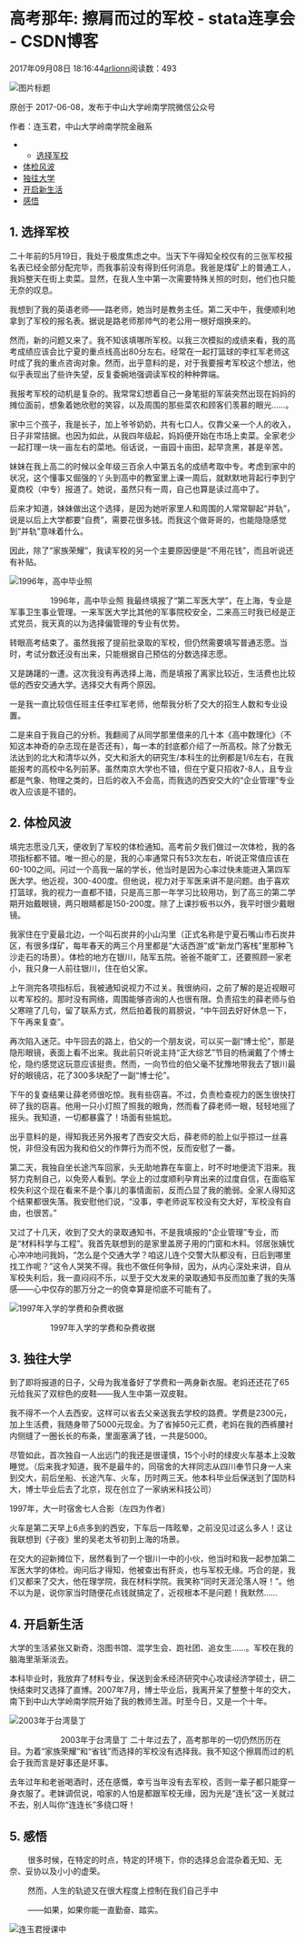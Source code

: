 # 高考那年: 擦肩而过的军校 - stata连享会 - CSDN博客





2017年09月08日 18:16:44[arlionn](https://me.csdn.net/arlionn)阅读数：493








![图片标题](https://leanote.com/api/file/getImage?fileId=59afa114ab64411cbe0019d1)

> 
原创于 2017-06-08，发布于中山大学岭南学院微信公众号

作者：连玉君，中山大学岭南学院金融系



- - [选择军校](#1-选择军校)
- [体检风波](#2-体检风波)
- [独往大学](#3-独往大学)
- [开启新生活](#4-开启新生活)
- [感悟](#5-感悟)




> 
## 1. 选择军校


二十年前的5月19日，我处于极度焦虑之中。当天下午得知全校仅有的三张军校报名表已经全部分配完毕，而我事前没有得到任何消息。我爸是煤矿上的普通工人，我妈整天在街上卖菜。显然，在我人生中第一次需要特殊关照的时刻，他们也只能无奈的叹息。

我想到了我的英语老师——路老师，她当时是教务主任。第二天中午，我便顺利地拿到了军校的报名表。据说是路老师那帅气的老公用一根好烟换来的。

然而，新的问题又来了。我不知该填哪所军校。以我三次模拟的成绩来看，我的高考成绩应该会比宁夏的重点线高出80分左右。经常在一起打篮球的李红军老师这时成了我的重点咨询对象。然而，出乎意料的是，对于我要报考军校这个想法，他似乎表现出了些许失望，反复委婉地强调读军校的种种弊端。

我报考军校的动机是复杂的。我常常幻想着自己一身笔挺的军装突然出现在妈妈的摊位面前，想象着她欣慰的笑容，以及周围的那些菜农和顾客们羡慕的眼光……。

家中三个孩子，我是长子，加上爷爷奶奶，共有七口人。仅靠父亲一个人的收入，日子非常拮据。也因为如此，从我四年级起，妈妈便开始在市场上卖菜。全家老少一起打理一块一亩左右的菜地。俗话说，一亩园十亩田，起早贪黑，甚是辛苦。

妹妹在我上高二的时候以全年级三百余人中第五名的成绩考取中专。考虑到家中的状况，这个懂事又倔强的丫头到高中的教室里上课一周后，就默默地背起行李到宁夏商校（中专）报道了。她说，虽然只有一周，自己也算是读过高中了。

后来才知道，妹妹做出这个选择，是因为她听家里人和周围的人常常聊起“并轨”，说是以后上大学都要“自费”，需要花很多钱。而我这个做哥哥的，也能隐隐感觉到“并轨”意味着什么。

因此，除了“家族荣耀”，我读军校的另一个主要原因便是“不用花钱”，而且听说还有补贴。

![1996年，高中毕业照](https://leanote.com/api/file/getImage?fileId=59af9877ab64411aa500188a)

        1996年，高中毕业照
我最终填报了“第二军医大学”，在上海，专业是军事卫生事业管理。一来军医大学比其他的军事院校安全，二来高三时我已经是正式党员，我天真的以为选择偏管理的专业有优势。

转眼高考结束了。虽然我报了提前批录取的军校，但仍然需要填写普通志愿。当时，考试分数还没有出来，只能根据自己预估的分数选择志愿。

又是踌躇的一遭。这次我没有再选择上海，而是填报了离家比较近，生活费也比较低的西安交通大学。选择交大有两个原因。

一是我一直比较信任班主任李红军老师，他帮我分析了交大的招生人数和专业设置。

二是来自于我自己的分析。我翻阅了从同学那里借来的几十本《高中数理化》（不知这本神奇的杂志现在是否还有），每一本的封底都介绍了一所高校。除了分数无法达到的北大和清华以外，交大和浙大的研究生/本科生的比例都是1/6左右，在我能报考的高校中名列前茅。虽然南京大学也不错，但在宁夏只招收7-8人，且专业都是气象、物理之类的，日后的收入不会高，而我选的西安交大的“企业管理”专业收入应该是不错的。

> 
## 2. 体检风波


填完志愿没几天，便收到了军校的体检通知。高考前夕我们做过一次体检，我的各项指标都不错。唯一担心的是，我的心率通常只有53次左右，听说正常值应该在60-100之间。问过一个高我一届的学长，他当时是因为心率过快未能进入第四军医大学。他近视，300-400度。但他说，视力对于军医来讲不是问题。由于喜欢打篮球，我的视力一直都不错，只是高三那一年学习比较用功，到了高三的第二学期开始戴眼镜，两只眼睛都是150-200度。除了上课抄板书以外，我平时很少戴眼镜。

我家住在宁夏最北边，一个叫石炭井的小山沟里（正式名称是宁夏石嘴山市石炭井区，有很多煤矿，每年春天的两三个月里都是“大话西游”或“新龙门客栈”里那种飞沙走石的场景）。体检的地方在银川，陆军五院。爸爸不能旷工，还要照顾一家老小，我只身一人前往银川，住在伯父家。

上午测完各项指标后，我被通知说视力不过关。我很纳闷，之前了解的是近视眼可以考军校的。那时没有网络，周围能够咨询的人也很有限。负责招生的薛老师与伯父寒暄了几句，留了联系方式，然后拍着我的肩膀说，“中午回去好好休息一下，下午再来复查”。

再次陷入迷茫。中午回去的路上，伯父的一个朋友说，可以买一副“博士伦”，那是隐形眼镜，表面上看不出来。我此前只听说主持“正大综艺”节目的杨澜戴了个博士伦，隐约感觉这玩意应该挺贵。然而，一向节俭的伯父毫不犹豫地带我去了银川最好的眼镜店，花了300多块配了一副“博士伦”。

下午的复查结果让薛老师很吃惊。我有些窃喜。不过，负责检查视力的医生很快打碎了我的窃喜。他用一只小灯照了照我的眼角，然而看了薛老师一眼，轻轻地摇了摇头。我知道，一切都暴露了！场面有些尴尬。

出乎意料的是，得知我还另外报考了西安交大后，薛老师的脸上似乎掠过一丝喜悦，非但没有因为我和伯父的作弊行为而不悦，反而安慰了一番。

第二天，我独自坐长途汽车回家，头无助地靠在车窗上，时不时地便流下泪来。我努力克制自己，以免旁人看到。学业上的过度顺利孕育出来的过度自信，在面临军校失利这个现在看来不是个事儿的事情面前，反而凸显了我的脆弱。全家人得知这个结果都很失落。我安慰他们说，“没事，李老师说军校没有交大好，军校没有自由，也很苦。” 

又过了十几天，收到了交大的录取通知书，不是我填报的“企业管理”专业，而是“材料科学与工程”。我首先联想到的是家里盖房子用的门窗和木料。邻居张姨忧心冲冲地问我妈，“怎么是个交通大学？咱这儿连个交警大队都没有，日后到哪里找工作呢？”这令人哭笑不得。我也不做任何争辩，因为，从内心深处来讲，自从军校失利后，我一直闷闷不乐，以至于交大发来的录取通知书反而加重了我的失落感——心中仅存的那万分之一的侥幸算是彻底不可能有了。

![1997年入学的学费和杂费收据](https://leanote.com/api/file/getImage?fileId=59af9877ab64411cbe001821)

         1997年入学的学费和杂费收据
> 
## 3. 独往大学


到了即将报道的日子，父母为我准备好了学费和一两身新衣服。老妈还还花了65元给我买了双棕色的皮鞋——我人生中第一双皮鞋。

我不得不一个人去西安。这样可以省去父亲送我去学校的路费。学费是2300元，加上生活费，我随身带了5000元现金。为了省掉50元汇费，老妈在我的西裤腰衬内侧缝了一圈长长的布条，里面塞满了钱，一共是5000。

尽管如此，首次独自一人出远门的我还是很谨慎，15个小时的绿皮火车基本上没敢睡觉。（后来我才知道，我不是最牛的，同宿舍的大祥同志从四川奉节只身一人来到交大，前后坐船、长途汽车、火车，历时两三天。他本科毕业后保送到了国防科大，博士毕业后去了北京，现在创立了一家纳米科技公司）

1997年，大一时宿舍七人合影（左四为作者）

火车是第二天早上6点多到的西安，下车后一阵眩晕，之前没见过这么多人！这让我联想到《子夜》里的吴老太爷初到上海的场景。

在交大的迎新摊位下，居然看到了一个银川一中的小伙，他当时和我一起参加第二军医大学的体检。询问后才得知，他被查出有肝炎，也与军校无缘。巧合的是，我们又都来了交大，他在理学院，我在材料学院。我笑称“同时天涯沦落人呀！”。他不以为是，说你家当时随便花点钱就搞定了，近视根本不是问题！我默然……

> 
## 4. 开启新生活


大学的生活紧张又新奇，泡图书馆、混学生会、跑社团、追女生……。军校在我的脑海里渐渐淡去。

本科毕业时，我放弃了材料专业，保送到金禾经济研究中心攻读经济学硕士，研二快结束时又选择了直博。2007年7月，博士毕业后，我离开呆了整整十年的交大，南下到中山大学岭南学院开始了我的教师生涯。时至今日，又是一个十年。

![2003年于台湾垦丁](https://leanote.com/api/file/getImage?fileId=59af9973ab64411cbe00185a)

          2003年于台湾垦丁
二十年过去了，高考那年的一切仍然历历在目。为着“家族荣耀”和“省钱”而选择的军校没有选择我。我不知这个擦肩而过的机会于我而言是好事还是坏事。

去年过年和老爸喝酒时，还在感慨，幸亏当年没有去军校，否则一辈子都只能穿一身衣服了。老妹调侃说，咱家的人怕是都跟军校无缘，因为光是“连长”这一关就过不去，别人叫你“连连长”多绕口呀！

> 
## 5. 感悟

    很多时候，在特定的时点，特定的环境下，你的选择总会混杂着无知、无奈、妥协以及小小的虚荣。

   然而，人生的轨迹又在很大程度上控制在我们自己手中

   ——如果，如果你能一直勤奋、踏实。


![连玉君授课中](https://leanote.com/api/file/getImage?fileId=59af9b53ab64411cbe0018cc)






